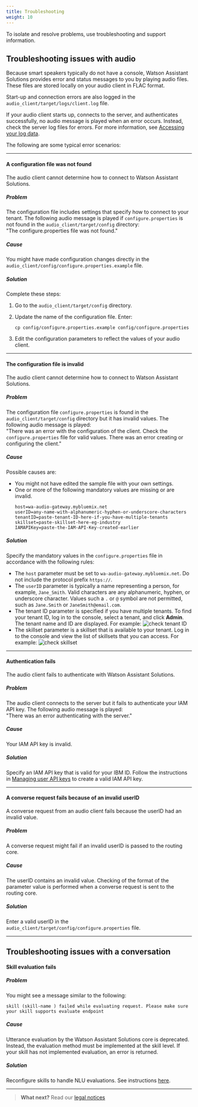```yaml
---
title: Troubleshooting
weight: 10
---
```

To isolate and resolve problems, use troubleshooting and support information.

## Troubleshooting issues with audio 

Because smart speakers typically do not have a console, Watson Assistant Solutions provides error and status messages to you by playing audio files.  These files are stored locally on your audio client in FLAC format.

Start-up and connection errors are also logged in the `audio_client/target/logs/client.log`  file.

If your audio client starts up, connects to the server, and authenticates successfully, no audio message is played when an error occurs. Instead, check the server log files for errors. For more information, see [Accessing your log data]({{site.baseurl}}/audio/Using_audio_client_logs/).

The following are some typical error scenarios:

---
#### A configuration file was not found
The audio client cannot determine how to connect to Watson Assistant Solutions.

##### Problem
The configuration file includes settings that specify how to connect to your tenant. The following audio message is played if `configure.properties` is not found in the `audio_client/target/config` directory:<br>
"The configure.properties file was not found."  

##### Cause
You might have made configuration changes directly in the `audio_client/config/configure.properties.example` file.

##### Solution
Complete these steps:
1. Go to the `audio_client/target/config` directory.
2. Update the name of the configuration file.  Enter:

    ```
    cp config/configure.properties.example config/configure.properties

    ```
3. Edit the configuration parameters to reflect the values of your audio client.

---
#### The configuration file is invalid
The audio client cannot determine how to connect to Watson Assistant Solutions.

##### Problem
The configuration file `configure.properties` is found in the `audio_client/target/config` directory but it has invalid values.  The following audio message is played:<br>
"There was an error with the configuration of the client. Check the `configure.properties` file for valid values. There was an error creating or configuring the client."

##### Cause
Possible causes are:
- You might not have edited the sample file with your own settings.  
- One or more of the following mandatory values are missing or are invalid.
    ```
    host=wa-audio-gateway.mybluemix.net
    userID=any-name-with-alphanumeric-hyphen-or-underscore-characters
    tenantID=paste-tenant-ID-here-if-you-have-multiple-tenants
    skillset=paste-skillset-here-eg-industry
    IAMAPIKey=paste-the-IAM-API-Key-created-earlier

    ```

##### Solution
Specify the mandatory values in the `configure.properties` file in accordance with the following rules:
- The `host` parameter must be set to `wa-audio-gateway.mybluemix.net`. Do not include the protocol prefix `https://`.
- The `userID` parameter is typically a name representing a person, for example, `Jane_Smith`. Valid characters are any alphanumeric, hyphen, or underscore character. Values such a `.` or `@` symbol are not permitted, such as `Jane.Smith` or `JaneSmith@email.com`.
- The tenant ID parameter is specified if you have multiple tenants.  To find your tenant ID, log in to the console, select a tenant, and click **Admin**. The tenant name and ID are displayed.  For example:
![check tenant ID]({{site.baseurl}}/get-help/get_tenant_id.PNG)
- The skillset parameter is a skillset that is available to your tenant. Log in to the console and view the list of skillsets that you can access.  For example:
![check skillset]({{site.baseurl}}/get-help/check_skillset.png)

---
#### Authentication fails
The audio client fails to authenticate with Watson Assistant Solutions.

##### Problem
The audio client connects to the server but it fails to authenticate your IAM API key.  The following audio message is played:<br>
"There was an error authenticating with the server."  

##### Cause
Your IAM API key is invalid.

##### Solution
Specify an IAM API key that is valid for your IBM ID.  Follow the instructions in [Managing user API keys](https://console.bluemix.net/docs/iam/userid_keys.html#userapikey) to create a valid IAM API key.

---
#### A converse request fails because of an invalid userID
A converse request from an audio client fails because the userID had an invalid value.

##### Problem
A converse request might fail if an invalid userID is passed to the routing core. 

##### Cause
The userID contains an invalid value. Checking of the format of the parameter value is performed when a converse request is sent to the routing core.

##### Solution
Enter a valid userID in the `audio_client/target/config/configure.properties` file.

---

##  Troubleshooting issues with a conversation

#### Skill evaluation fails

##### Problem
You might see a message similar to the following:

```
skill (skill-name ) failed while evaluating request. Please make sure your skill supports evaluate endpoint

```
##### Cause
Utterance evaluation by the Watson Assistant Solutions core is deprecated. Instead, the evaluation
method must be implemented at the skill level. If your skill has not implemented evaluation, an
error is returned.

##### Solution
Reconfigure skills to handle NLU evaluations. See instructions [here](https://watson-personal-assistant.github.io/developer/further-topics/reconfigure_skill/).

---


> **What next?** Read our [legal notices]({{site.baseurl}}/legal/terms-of-use)
